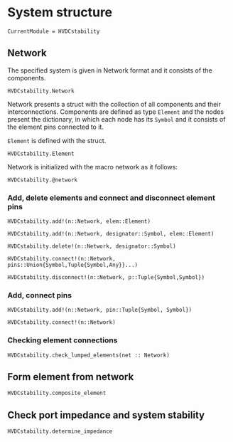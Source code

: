 # System structure

```@meta
CurrentModule = HVDCstability
```

## Network
The specified system is given in Network format and it consists of the components.
```@docs
HVDCstability.Network
```

Network presents a struct with the collection of all components and their interconnections. Components are defined as type `Element` and the nodes present the dictionary, in which each node has its `Symbol` and it consists of the element pins connected to it.

`Element` is defined with the struct.
```@docs
HVDCstability.Element
```

Network is initialized with the macro network as it follows:
```@docs
HVDCstability.@network
```

### Add, delete elements and connect and disconnect element pins
```@docs
HVDCstability.add!(n::Network, elem::Element)
```

```@docs
HVDCstability.add!(n::Network, designator::Symbol, elem::Element)
```

```@docs
HVDCstability.delete!(n::Network, designator::Symbol)
```

```@docs
HVDCstability.connect!(n::Network, pins::Union{Symbol,Tuple{Symbol,Any}}...)
```

```@docs
HVDCstability.disconnect!(n::Network, p::Tuple{Symbol,Symbol})
```



### Add, connect pins
```@docs
HVDCstability.add!(n::Network, pin::Tuple{Symbol, Symbol})
```

```@docs
HVDCstability.connect!(n::Network)
```

### Checking element connections
```@docs
HVDCstability.check_lumped_elements(net :: Network)
```

## Form element from network
```@docs
HVDCstability.composite_element
```

## Check port impedance and system stability

```@docs
HVDCstability.determine_impedance
```
